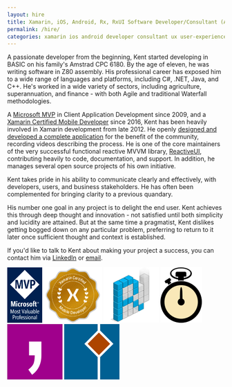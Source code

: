 ```yaml
---
layout: hire
title: Xamarin, iOS, Android, Rx, RxUI Software Developer/Consultant (Adelaide, Australia)
permalink: /hire/
categories: xamarin ios android developer consultant ux user-experience adelaide australia mono monotouch monodroid xamarin-forms xamarin-ios xamarin-android refit akavache reactive-extensions
---
```


A passionate developer from the beginning, Kent started developing in BASIC on his family's Amstrad CPC 6180. By the age of eleven, he was writing software in Z80 assembly. His professional career has exposed him to a wide range of languages and platforms, including C#, .NET, Java, and C++. He's worked in a wide variety of sectors, including agriculture, superannuation, and finance - with both Agile and traditional Waterfall methodologies.

A [Microsoft MVP](https://mvp.microsoft.com/en-us/PublicProfile/4025178?fullName=Kent%20Cameron%20Boogaart) in Client Application Development since 2009, and a [Xamarin Certified Mobile Developer](https://university.xamarin.com/certification) since 2016, Kent has been heavily involved in Xamarin development from late 2012. He openly [designed and developed a complete application](https://github.com/kentcb/WorkoutWotch) for the benefit of the community, recording videos describing the process. He is one of the core maintainers of the very successful functional reactive MVVM library, [ReactiveUI](http://reactiveui.net/), contributing heavily to code, documentation, and support. In addition, he manages several open source projects of his own initiative.

Kent takes pride in his ability to communicate clearly and effectively, with developers, users, and business stakeholders. He has often been complemented for bringing clarity to a previous quandary.

His number one goal in any project is to delight the end user. Kent achieves this through deep thought and innovation - not satisfied until both simplicity and lucidity are attained. But at the same time a pragmatist, Kent dislikes getting bogged down on any particular problem, preferring to return to it later once sufficient thought and context is established.

If you'd like to talk to Kent about making your project a success, you can contact him via [LinkedIn](http://www.linkedin.com/in/kent-boogaart-61951516) or [email](mailto:kent.boogaart@gmail.com).

<a style="background: none; !important" href="https://mvp.microsoft.com/en-us/PublicProfile/4025178?fullName=Kent%20Cameron%20Boogaart"><img src="mvp_logo.png" style="display: inline; height: 128px; !important"></a> <a style="background: none; !important" href="https://university.xamarin.com/certification"><img src="xamarin.png" style="display: inline; height: 128px; !important"></a> <a style="background: none; !important" href="http://reactiveui.net/"><img src="reactiveui.png" style="display: inline; !important"/></a> <a style="background: none; !important" href="https://github.com/kentcb/WorkoutWotch"><img src="workoutwotch.png" style="display: inline; !important"/></a> <a style="background: none; !important" href="https://github.com/kentcb/KBCsv"><img src="kbcsv.png" style="display: inline; !important"/></a> <a style="background: none; !important" href="https://github.com/kentcb/PCLMock"><img src="pclmock.png" style="display: inline; !important"/></a>
